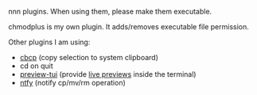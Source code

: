 nnn plugins. When using them, please make them executable.

chmodplus is my own plugin. It adds/removes executable file permission.

Other plugins I am using:

- [cbcp](https://github.com/jarun/nnn/blob/master/plugins/.cbcp) (copy selection to system clipboard)  
- cd on quit  
- [preview-tui](https://github.com/jarun/nnn/blob/master/plugins/preview-tui) (provide [live previews](https://github.com/jarun/nnn/wiki/Live-previews) inside the terminal)  
- [ntfy](https://github.com/jarun/nnn/blob/master/plugins/.ntfy) (notify cp/mv/rm operation)  
